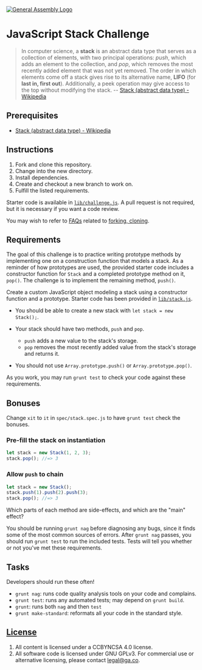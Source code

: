 [![General Assembly Logo](https://camo.githubusercontent.com/1a91b05b8f4d44b5bbfb83abac2b0996d8e26c92/687474703a2f2f692e696d6775722e636f6d2f6b6538555354712e706e67)](https://generalassemb.ly/education/web-development-immersive)

# JavaScript Stack Challenge

> In computer science, a **stack** is an abstract data type that serves as a
> collection of elements, with two principal operations: *push*, which adds an
> element to the collection, and *pop*, which removes the most recently added
> element that was not yet removed. The order in which elements come off a stack
> gives rise to its alternative name, **LIFO** (for **last in, first out**).
> Additionally, a peek operation may give access to the top without modifying
> the stack. -- [Stack (abstract data type) - Wikipedia](https://en.wikipedia.org/wiki/Stack_%28abstract_data_type%29)

## Prerequisites
-   [Stack (abstract data type) - Wikipedia](https://en.wikipedia.org/wiki/Stack_%28abstract_data_type%29)

## Instructions

1.  Fork and clone this repository.
1.  Change into the new directory.
1.  Install dependencies.
1.  Create and checkout a new branch to work on.
1.  Fulfill the listed requirements.

Starter code is available in [`lib/challenge.js`](lib/challenge.js). A pull
request is not required, but it is necessary if you want a code review.

You may wish to refer to [FAQs](https://github.com/ga-wdi-boston/meta/wiki/)
related to [forking,
cloning](https://github.com/ga-wdi-boston/meta/wiki/ForkAndClone).

## Requirements

The goal of this challenge is to practice writing prototype methods by
implementing one on a construction function that models a stack. As a reminder
of how prototypes are used, the provided starter code includes a constructor
function for `Stack` and a completed prototype method on it, `pop()`. The
challenge is to implement the remaining method, `push()`.

Create a custom JavaScript object modeling a stack using a constructor function
and a prototype.
Starter code has been provided in [`lib/stack.js`](lib/stack.js).

-   You should be able to create a new stack with `let stack = new Stack();`.
-   Your stack should have two methods, `push` and `pop`.

    -   `push` adds a new value to the stack's storage.
    -   `pop` removes the most recently added value from the stack's storage
        and returns it.

-   You should not use `Array.prototype.push()` or `Array.prototype.pop()`.

As you work, you may run `grunt test` to check your code against these
requirements.

## Bonuses

Change `xit` to `it` in `spec/stack.spec.js` to have `grunt test` check the
bonuses.

### Pre-fill the stack on instantiation

```js
let stack = new Stack(1, 2, 3);
stack.pop(); //=> 3
```

### Allow `push` to chain

```js
let stack = new Stack();
stack.push(1).push(2).push(3);
stack.pop(); //=> 3
```

Which parts of each method are side-effects, and which are the "main" effect?

You should be running `grunt nag` before diagnosing any bugs, since it finds
some of the most common sources of errors. After `grunt nag` passes, you should
run `grunt test` to run the included tests. Tests will tell you whether or not
you've met these requirements.

## Tasks

Developers should run these often!

-   `grunt nag`: runs code quality analysis tools on your code
    and complains.
-   `grunt test`: runs any automated tests; may depend on `grunt build`.
-   `grunt`: runs both `nag` and then `test`
-   `grunt make-standard`: reformats all your code in the standard style.

## [License](LICENSE)

1.  All content is licensed under a CC­BY­NC­SA 4.0 license.
1.  All software code is licensed under GNU GPLv3. For commercial use or
    alternative licensing, please contact legal@ga.co.
